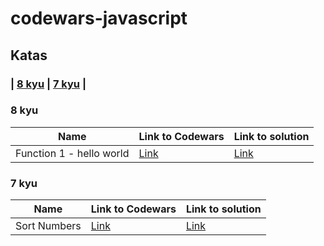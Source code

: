 # codewars-javascript

## Katas


### | [8 kyu](#8-kyu) | [7 kyu](#7-kyu) |

### 8 kyu

| Name                                                       | Link to Codewars                                               | Link to solution                                                                      |
|------------------------------------------------------------|----------------------------------------------------------------|---------------------------------------------------------------------------------------|
| Function 1 - hello world                                 | [Link](https://www.codewars.com/kata/523b4ff7adca849afe000035) | [Link](./src/kyu8/function1helloworld.js)                     

### 7 kyu

| Name                                         | Link to Codewars                                                          | Link to solution                                                       |
|----------------------------------------------|---------------------------------------------------------------------------|------------------------------------------------------------------------|
| Sort Numbers            | [Link](https://www.codewars.com/kata/5174a4c0f2769dd8b1000003)            | [Link](./src/kyu7/sortnumbers.js)          |
